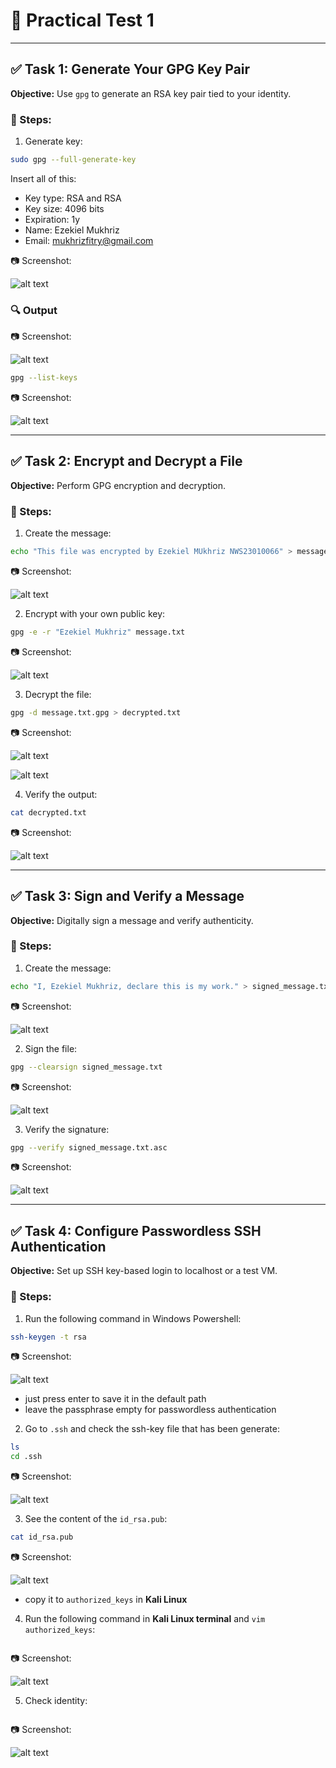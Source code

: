 # 🧪 Practical Test 1

---

## ✅ Task 1: Generate Your GPG Key Pair

**Objective:** Use `gpg` to generate an RSA key pair tied to your identity.

### 🔧 Steps:
1. Generate key:
```bash
sudo gpg --full-generate-key
```

Insert all of this:
- Key type: RSA and RSA
- Key size: 4096 bits
- Expiration: 1y
- Name: Ezekiel Mukhriz
- Email: mukhrizfitry@gmail.com

📷 Screenshot:

![alt text](<Screenshots/task1_input.png>)  

### 🔍 Output

📷 Screenshot:

![alt text](<Screenshots/task1_output.png>) 

```bash
gpg --list-keys
```

📷 Screenshot:

![alt text](Screenshots/task1_output2.png)

---

## ✅ Task 2: Encrypt and Decrypt a File

**Objective:** Perform GPG encryption and decryption.

### 🔧 Steps:

1. Create the message:
```bash
echo "This file was encrypted by Ezekiel MUkhriz NWS23010066" > message.txt
```

📷 Screenshot:

![alt text](<Screenshots/task2_message.png>) 

2. Encrypt with your own public key:
```bash
gpg -e -r "Ezekiel Mukhriz" message.txt
```

📷 Screenshot:

![alt text](<Screenshots/task2_encrypt.png>) 

3. Decrypt the file:
```bash
gpg -d message.txt.gpg > decrypted.txt
```

📷 Screenshot:

![alt text](<Screenshots/task2_decrypt1.png>) 

![alt text](<Screenshots/task2_decrypt2.png>) 

4. Verify the output:
```bash
cat decrypted.txt
```

📷 Screenshot:

![alt text](<Screenshots/task2_output.png>) 

---

## ✅ Task 3: Sign and Verify a Message

**Objective:** Digitally sign a message and verify authenticity.

### 🔧 Steps:

1. Create the message:
```bash
echo "I, Ezekiel Mukhriz, declare this is my work." > signed_message.txt
```

📷 Screenshot:

![alt text](<Screenshots/task3_message.png>)  

2. Sign the file:
```bash
gpg --clearsign signed_message.txt
```

📷 Screenshot:

![alt text](<Screenshots/task3_sign.png>) 

3. Verify the signature:
```bash
gpg --verify signed_message.txt.asc
```

📷 Screenshot:

![alt text](<Screenshots/task3_verify.png>) 

---

## ✅ Task 4: Configure Passwordless SSH Authentication

**Objective:** Set up SSH key-based login to localhost or a test VM.

### 🔧 Steps:

1. Run the following command in Windows Powershell:
```bash
ssh-keygen -t rsa
```

📷 Screenshot:

![alt text](<Screenshots/task4_1.png>) 

- just press enter to save it in the default path
- leave the passphrase empty for passwordless authentication

2. Go to `.ssh` and check the ssh-key file that has been generate:
```bash
ls
cd .ssh
```
📷 Screenshot:

![alt text](<Screenshots/task4_2.png>)  

3. See the content of the `id_rsa.pub`:
```bash
cat id_rsa.pub
```

📷 Screenshot:

![alt text](<Screenshots/task4_3.png>)

- copy it to `authorized_keys` in **Kali Linux**

4. Run the following command in **Kali Linux terminal** and `vim authorized_keys`:
```bash

```

📷 Screenshot:

![alt text](<Screenshots/task4_4.png>) 

5. Check identity:
```bash

```

📷 Screenshot:

![alt text](<Screenshots/task4_5.png>) 